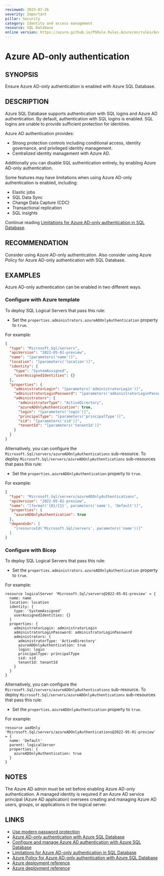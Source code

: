 ```yaml
---
reviewed: 2023-07-26
severity: Important
pillar: Security
category: Identity and access management
resource: SQL Database
online version: https://azure.github.io/PSRule.Rules.Azure/en/rules/Azure.SQL.AADOnly/
---
```


# Azure AD-only authentication

## SYNOPSIS

Ensure Azure AD-only authentication is enabled with Azure SQL Database.

## DESCRIPTION

Azure SQL Database supports authentication with SQL logins and Azure AD authentication.
By default, authentication with SQL logins is enabled.
SQL logins are unable to provide sufficient protection for identities.

Azure AD authentication provides:

- Strong protection controls including conditional access, identity governance, and privileged identity management.
- Centralized identity management with Azure AD.

Additionally you can disable SQL authentication entirely, by enabling Azure AD-only authentication.

Some features may have limitations when using Azure AD-only authentication is enabled, including:

- Elastic jobs
- SQL Data Sync
- Change Data Capture (CDC)
- Transactional replication
- SQL insights

Continue reading [Limitations for Azure AD-only authentication in SQL Database](https://learn.microsoft.com/azure/azure-sql/database/authentication-azure-ad-only-authentication#limitations-for-azure-ad-only-authentication-in-sql-database).

## RECOMMENDATION

Consider using Azure AD-only authentication.
Also consider using Azure Policy for Azure AD-only authentication with SQL Database.

## EXAMPLES

Azure AD-only authentication can be enabled in two different ways.

### Configure with Azure template

To deploy SQL Logical Servers that pass this rule:

- Set the `properties.administrators.azureADOnlyAuthentication` property to `true`.

For example:

```json
{
  "type": "Microsoft.Sql/servers",
  "apiVersion": "2022-05-01-preview",
  "name": "[parameters('name')]",
  "location": "[parameters('location')]",
  "identity": {
    "type": "SystemAssigned",
    "userAssignedIdentities": {}
  },
  "properties": {
    "administratorLogin": "[parameters('administratorLogin')]",
    "administratorLoginPassword": "[parameters('administratorLoginPassword')]",
    "administrators": {
      "administratorType": "ActiveDirectory",
      "azureADOnlyAuthentication": true,
      "login": "[parameters('login')]",
      "principalType": "[parameters('principalType')]",
      "sid": "[parameters('sid')]",
      "tenantId": "[parameters('tenantId')]"
    }
  }
}
```

Alternatively, you can configure the `Microsoft.Sql/servers/azureADOnlyAuthentications` sub-resource.
To deploy `Microsoft.Sql/servers/azureADOnlyAuthentications` sub-resources that pass this rule:

- Set the `properties.azureADOnlyAuthentication` property to `true`.

For example:

```json
{
  "type": "Microsoft.Sql/servers/azureADOnlyAuthentications",
  "apiVersion": "2022-05-01-preview",
  "name": "[format('{0}/{1}', parameters('name'), 'Default')]",
  "properties": {
    "azureADOnlyAuthentication": true
  },
  "dependsOn": [
    "[resourceId('Microsoft.Sql/servers', parameters('name'))]"
  ]
}
```

### Configure with Bicep

To deploy SQL Logical Servers that pass this rule:

- Set the `properties.administrators.azureADOnlyAuthentication` property to `true`.

For example:

```bicep
resource logicalServer 'Microsoft.Sql/servers@2022-05-01-preview' = {
  name: name
  location: location
  identity: {
    type: 'SystemAssigned'
    userAssignedIdentities: {}
  }
  properties: {
    administratorLogin: administratorLogin
    administratorLoginPassword: administratorLoginPassword
    administrators: {
      administratorType: 'ActiveDirectory'
      azureADOnlyAuthentication: true
      login: login
      principalType: principalType
      sid: sid
      tenantId: tenantId
    }
  }
}
```

Alternatively, you can configure the `Microsoft.Sql/servers/azureADOnlyAuthentications` sub-resource.
To deploy `Microsoft.Sql/servers/azureADOnlyAuthentications` sub-resources that pass this rule:

- Set the `properties.azureADOnlyAuthentication` property to `true`.

For example:

```bicep
resource aadOnly 'Microsoft.Sql/servers/azureADOnlyAuthentications@2022-05-01-preview' = {
  name: 'Default'
  parent: logicalServer
  properties: {
    azureADOnlyAuthentication: true
  }
}
```

## NOTES

The Azure AD admin must be set before enabling Azure AD-only authentication.
A managed identity is required if an Azure AD service principal (Azure AD application) oversees creating and managing Azure AD users, groups, or applications in the logical server.

## LINKS

- [Use modern password protection](https://learn.microsoft.com/azure/architecture/framework/security/design-identity-authentication#use-modern-password-protection)
- [Azure AD-only authentication with Azure SQL Database](https://learn.microsoft.com/azure/azure-sql/database/authentication-azure-ad-only-authentication)
- [Configure and manage Azure AD authentication with Azure SQL Database](https://learn.microsoft.com/azure/azure-sql/database/authentication-aad-configure)
- [Limitations for Azure AD-only authentication in SQL Database](https://learn.microsoft.com/azure/azure-sql/database/authentication-azure-ad-only-authentication?#limitations-for-azure-ad-only-authentication-in-sql-database)
- [Azure Policy for Azure AD-only authentication with Azure SQL Database](https://learn.microsoft.com/azure/azure-sql/database/authentication-azure-ad-only-authentication-policy)
- [Azure deployment reference](https://learn.microsoft.com/azure/templates/microsoft.sql/servers#managedinstanceexternaladministrator)
- [Azure deployment reference](https://learn.microsoft.com/azure/templates/microsoft.sql/servers/azureadonlyauthentications#managedinstanceazureadonlyauthproperties)
